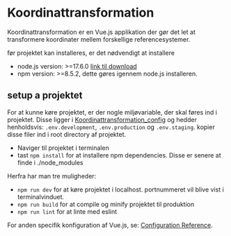 # Koordinattransformation

Koordinattransformation er en Vue.js applikation der gør det let at transformere koordinater mellem forskellige referencesystemer.

før projektet kan installeres, er det nødvendigt at installere
- node.js version: >=17.6.0 [link til download](https://nodejs.org/en/)
- npm version: >=8.5.2, dette gøres igennem node.js installeren.

## setup a projektet
For at kunne køre projektet, er der nogle miljøvariable, der skal føres ind i projektet.
Disse ligger i [Koordinattransformation_config](https://github.com/SDFIdk/Koordinattransformation-config) og hedder henholdsvis: `.env.development`, `.env.production` og `.env.staging`. kopier disse filer ind i root directory af projektet.

- Naviger til projektet i terminalen
- tast `npm install` for at installere npm dependencies. Disse er senere at finde i ./node_modules

Herfra har man tre muligheder:
- `npm run dev` for at køre projektet i localhost. portnummeret vil blive vist i terminalvinduet.
- `npm run build` for at compile og minify projektet til produktion
- `npm run lint` for at linte med eslint

For anden specifik konfiguration af Vue.js, se: [Configuration Reference](https://cli.vuejs.org/config/).

